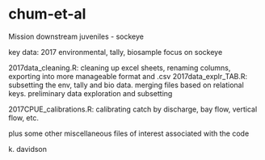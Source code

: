 # chum-et-al
Mission downstream juveniles - sockeye

key data: 2017 environmental, tally, biosample focus on sockeye

2017data_cleaning.R: cleaning up excel sheets, renaming columns, exporting into more manageable format and .csv
2017data_explr_TAB.R: subsetting the env, tally and bio data. merging files based on relational keys. preliminary data exploration and subsetting

2017CPUE_calibrations.R: calibrating catch by discharge, bay flow, vertical flow, etc. 

plus some other miscellaneous files of interest associated with the code

k. davidson
